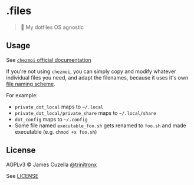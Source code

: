 # .files

> 🔧 My dotfiles OS agnostic

## Usage

See [`chezmoi` official documentation](https://www.chezmoi.io/)

If you're not using `chezmoi`, you can simply copy and modify whatever
individual files you need, and adapt the filenames, because it uses it's own
[file naming scheme][1].

For example:
- `private_dot_local` maps to `~/.local`
- `private_dot_local/private_share` maps to `~/.local/share`
- `dot_config` maps to `~/.config`
- Some file named `executable_foo.sh` gets renamed to `foo.sh`
and made executable (e.g. `chmod +x foo.sh`)

## License

AGPLv3 © James Cuzella [@trinitronx](https://github.com/trinitronx)

See [LICENSE](./LICENSE)

[1]: https://www.chezmoi.io/user-guide/frequently-asked-questions/design/#why-does-chezmoi-use-weird-filenames

